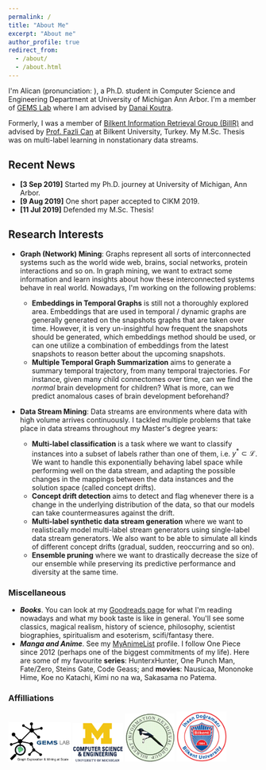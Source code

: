 ```yaml
---
permalink: /
title: "About Me"
excerpt: "About me"
author_profile: true
redirect_from:
  - /about/
  - /about.html
---
```


I'm Alican (pronunciation: <script type="text/javascript" src="https://forvo.com/_ext/ext-prons.js?id=5959005"></script>), a Ph.D. student in Computer Science and Engineering Department at University of Michigan Ann Arbor. I'm a member of [GEMS Lab](https://gemslab.github.io) where I am advised by [Danai Koutra](http://web.eecs.umich.edu/~dkoutra/).

Formerly, I was a member of [Bilkent Information Retrieval Group (BilIR)](http://www.cs.bilkent.edu.tr/~canf/bilir_web/) and advised by [Prof. Fazli Can](http://www.cs.bilkent.edu.tr/~canf/) at Bilkent University, Turkey. My M.Sc. Thesis was on multi-label learning in nonstationary data streams.

##  Recent News

- **[3 Sep 2019]**   Started my Ph.D. journey at University of Michigan, Ann Arbor.
- **[9 Aug 2019]**    One short paper accepted to CIKM 2019.
- **[11 Jul 2019]**   Defended my M.Sc. Thesis!


## Research Interests

- **Graph (Network) Mining**: Graphs represent all sorts of interconnected systems such as the world wide web, brains, social networks, protein interactions and so on. In graph mining, we want to extract some information and learn insights about how these interconnected systems behave in real world. Nowadays, I'm working on the following problems:
  * **Embeddings in Temporal Graphs** is still not a thoroughly explored area. Embeddings that are used in temporal / dynamic graphs are generally generated on the snapshots graphs that are taken over time. However, it is very un-insightful how frequent the snapshots should be generated, which embeddings method should be used, or can one utilize a combination of embeddings from the latest snapshots to reason better about the upcoming snapshots.
  * **Multiple Temporal Graph Summarization** aims to generate a summary temporal trajectory, from many temporal trajectories. For instance, given many child connectomes over time, can we find the _normal_ brain development for children? What is more, can we predict anomalous cases of brain development beforehand?

- **Data Stream Mining**: Data streams are environments where data with high volume arrives continuously. I tackled multiple problems that take place in data streams throughout my Master's degree years:
  * **Multi-label classification** is a task where we want to classify instances into a subset of labels rather than one of them, i.e. $y^* \subset \mathcal{L}$. We want to handle this exponentially behaving label space while performing well on the data stream, and adapting the possible changes in the mappings between the data instances and the solution space (called concept drifts).
  * **Concept drift detection** aims to detect and flag whenever there is a change in the underlying distribution of the data, so that our models can take countermeasures against the drift.   
  * **Multi-label synthetic data stream generation** where we want to realistically model multi-label stream generators using single-label data stream generators. We also want to be able to simulate all kinds of different concept drifts (gradual, sudden, reoccurring and so on).
  * **Ensemble pruning** where we want to drastically decrease the size of our ensemble while preserving its predictive performance and diversity at the same time.

<!-- - **Adversarial Attacks and Adversarial Example Generation**: See a [survey](http://github.com/abuyukcakir/adversarial-training-survey) from the first year of my M.Sc. degree. This is an introductory article that assumes no prior knowledge on adversarial learning whatsoever. -->


### Miscellaneous

- ***Books***. You can look at my [Goodreads page](https://www.goodreads.com/user/show/38006745-alican-buyukcakir) for what I'm reading nowadays and what my book taste is like in general. You'll see some classics, magical realism, history of science, philosophy, scientist biographies, spiritualism and esoterism, scifi/fantasy there.
- ***Manga and Anime***. See my [MyAnimeList](https://myanimelist.net/profile/Abuyukcakir) profile. I follow One Piece since 2012 (perhaps one of the biggest commitments of my life). Here are some of my favourite **series**: HunterxHunter, One Punch Man, Fate/Zero, Steins Gate, Code Geass; and **movies**: Nausicaa, Mononoke Hime, Koe no Katachi, Kimi no na wa, Sakasama no Patema.

<!--- ADD AFFILIATIONS--->
### Affilliations

<a href="http://gemslab.github.io">
  <img src="/images/logo/logo_gemslab.jpg" alt="GEMS Lab" width="25%"></a>
<img src="/images/logo/logo_umichcse.png" alt="UMich CSE" width="20%">
<img src="/images/logo/logo_saksagan.png" alt="BilIR" width="20%">
<img src="/images/logo/logo_bilkent.png" alt="Bilkent University" width="20%">

